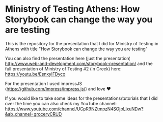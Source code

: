 # Ministry of Testing Athens: How Storybook can change the way you are testing

This is the repository for the presentation that I did for Ministry of Testing in Athens with title "How Storybook can change the way you are testing"

You can also find the presentation here (just the presentation) http://www.web-and-development.com/storybook-presentation/ and the full presentation of Ministry of Testing #2 (in Greek) here: https://youtu.be/EsnxyIFDyco 

For the presentation I used impressJS (https://github.com/impress/impress.js/) and love ♥️

If you would like to take some ideas for the presentations/tutorials that I did over the time you can also check my YouTube channel: https://www.youtube.com/channel/UCpR9NZtmpzN4SOjpLlxuNDw?&ab_channel=groceryCRUD
